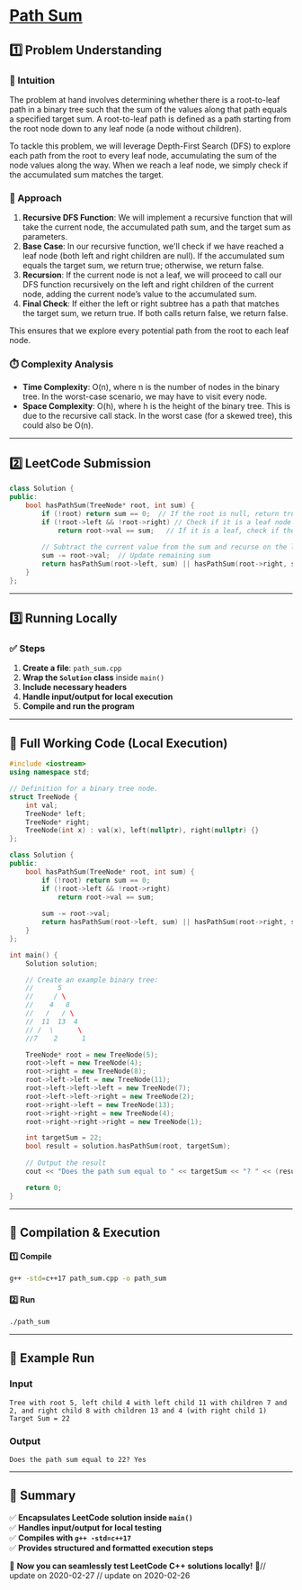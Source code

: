 # **[Path Sum](https://leetcode.com/problems/path-sum/description/)**  

## **1️⃣ Problem Understanding**  
### **📌 Intuition**  
The problem at hand involves determining whether there is a root-to-leaf path in a binary tree such that the sum of the values along that path equals a specified target sum. A root-to-leaf path is defined as a path starting from the root node down to any leaf node (a node without children). 

To tackle this problem, we will leverage Depth-First Search (DFS) to explore each path from the root to every leaf node, accumulating the sum of the node values along the way. When we reach a leaf node, we simply check if the accumulated sum matches the target.

### **🚀 Approach**  
1. **Recursive DFS Function**: We will implement a recursive function that will take the current node, the accumulated path sum, and the target sum as parameters.
2. **Base Case**: In our recursive function, we'll check if we have reached a leaf node (both left and right children are null). If the accumulated sum equals the target sum, we return true; otherwise, we return false.
3. **Recursion**: If the current node is not a leaf, we will proceed to call our DFS function recursively on the left and right children of the current node, adding the current node’s value to the accumulated sum.
4. **Final Check**: If either the left or right subtree has a path that matches the target sum, we return true. If both calls return false, we return false.

This ensures that we explore every potential path from the root to each leaf node.

### **⏱️ Complexity Analysis**  
- **Time Complexity**: O(n), where n is the number of nodes in the binary tree. In the worst-case scenario, we may have to visit every node.
- **Space Complexity**: O(h), where h is the height of the binary tree. This is due to the recursive call stack. In the worst case (for a skewed tree), this could also be O(n).

---  

## **2️⃣ LeetCode Submission**  
```cpp
class Solution {
public:
    bool hasPathSum(TreeNode* root, int sum) {
        if (!root) return sum == 0;  // If the root is null, return true only if sum is 0 (not applicable actually as path sum is defined over paths)
        if (!root->left && !root->right) // Check if it is a leaf node
            return root->val == sum;   // If it is a leaf, check if the current value equals the remaining sum
        
        // Subtract the current value from the sum and recurse on the left and right children
        sum -= root->val;  // Update remaining sum
        return hasPathSum(root->left, sum) || hasPathSum(root->right, sum);
    }
};
```  

---  

## **3️⃣ Running Locally**  
### **✅ Steps**  
1. **Create a file**: `path_sum.cpp`  
2. **Wrap the `Solution` class** inside `main()`  
3. **Include necessary headers**  
4. **Handle input/output for local execution**  
5. **Compile and run the program**  

---  

## **📝 Full Working Code (Local Execution)**  
```cpp
#include <iostream>
using namespace std;

// Definition for a binary tree node.
struct TreeNode {
    int val;
    TreeNode* left;
    TreeNode* right;
    TreeNode(int x) : val(x), left(nullptr), right(nullptr) {}
};

class Solution {
public:
    bool hasPathSum(TreeNode* root, int sum) {
        if (!root) return sum == 0;  
        if (!root->left && !root->right) 
            return root->val == sum;   
        
        sum -= root->val;  
        return hasPathSum(root->left, sum) || hasPathSum(root->right, sum);
    }
};

int main() {
    Solution solution;

    // Create an example binary tree:
    //      5
    //     / \
    //    4   8
    //   /   / \
    //  11  13  4
    // /  \      \
    //7    2      1

    TreeNode* root = new TreeNode(5);
    root->left = new TreeNode(4);
    root->right = new TreeNode(8);
    root->left->left = new TreeNode(11);
    root->left->left->left = new TreeNode(7);
    root->left->left->right = new TreeNode(2);
    root->right->left = new TreeNode(13);
    root->right->right = new TreeNode(4);
    root->right->right->right = new TreeNode(1);

    int targetSum = 22;
    bool result = solution.hasPathSum(root, targetSum);
    
    // Output the result
    cout << "Does the path sum equal to " << targetSum << "? " << (result ? "Yes" : "No") << endl;

    return 0;
}
```  

---  

## **🔧 Compilation & Execution**  
#### **1️⃣ Compile**  
```bash
g++ -std=c++17 path_sum.cpp -o path_sum
```  

#### **2️⃣ Run**  
```bash
./path_sum
```  

---  

## **🎯 Example Run**  
### **Input**  
```
Tree with root 5, left child 4 with left child 11 with children 7 and 2, and right child 8 with children 13 and 4 (with right child 1) 
Target Sum = 22
```  
### **Output**  
```
Does the path sum equal to 22? Yes
```  

---  

## **📌 Summary**  
✅ **Encapsulates LeetCode solution inside `main()`**  
✅ **Handles input/output for local testing**  
✅ **Compiles with `g++ -std=c++17`**  
✅ **Provides structured and formatted execution steps**  

🚀 **Now you can seamlessly test LeetCode C++ solutions locally!** 🚀// update on 2020-02-27
// update on 2020-02-26
